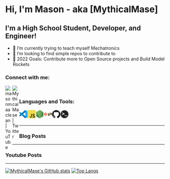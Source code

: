 # Hi, I'm Mason - aka [MythicalMase]

## I'm a High School Student, Developer, and Engineer!

- 🌱 I’m currently trying to teach myself Mechatronics
- 👯 I’m looking to find simple repos to contribute to
- 🥅 2022 Goals: Contribute more to Open Source projects and Build Model Rockets

### Connect with me:

[<img align="left" alt="masonmaaclean | YouTube" width="22px" src="https://cdn.jsdelivr.net/npm/simple-icons@v3/icons/youtube.svg" />][youtube]
[<img align="left" alt="MythicalMase | Twitter" width="22px" src="https://cdn.jsdelivr.net/npm/simple-icons@v3/icons/twitter.svg" />][twitter]

<br />

### Languages and Tools:

[<img align="left" alt="Visual Studio Code" width="26px" src="https://raw.githubusercontent.com/github/explore/80688e429a7d4ef2fca1e82350fe8e3517d3494d/topics/visual-studio-code/visual-studio-code.png" />][vscode]
[<img align="left" alt="JavaScript" width="26px" src="https://raw.githubusercontent.com/github/explore/80688e429a7d4ef2fca1e82350fe8e3517d3494d/topics/javascript/javascript.png" />][javascript]
[<img align="left" alt="Node.js" width="26px" src="https://raw.githubusercontent.com/github/explore/80688e429a7d4ef2fca1e82350fe8e3517d3494d/topics/nodejs/nodejs.png" />][nodejs]
[<img align="left" alt="Git" width="26px" src="https://raw.githubusercontent.com/github/explore/80688e429a7d4ef2fca1e82350fe8e3517d3494d/topics/git/git.png" />][git]
[<img align="left" alt="GitHub" width="26px" src="https://raw.githubusercontent.com/github/explore/78df643247d429f6cc873026c0622819ad797942/topics/github/github.png" />][github]
[<img align="left" alt="Terminal" width="26px" src="https://raw.githubusercontent.com/github/explore/80688e429a7d4ef2fca1e82350fe8e3517d3494d/topics/terminal/terminal.png" />][terminal]

<br />
<br />

---

### Blog Posts
<!-- BLOG-POST-LIST:START -->
<!-- BLOG-POST-LIST:END -->

---

### Youtube Posts
<!-- YOUTUBE:START -->
<!-- YOUTUBE:END -->

---

[![MythicalMase's GitHub stats](https://github-readme-stats.vercel.app/api?username=MythicalMase)](https://github.com/anuraghazra/github-readme-stats)
[![Top Langs](https://github-readme-stats.vercel.app/api/top-langs/?username=MythicalMase)](https://github.com/anuraghazra/github-readme-stats)

[twitter]: https://twitter.com/MaseMythical
[youtube]: https://youtube.com/channel/UCcVICAqd_K6rt8WyLg0HADA
[vscode]: https://code.visualstudio.com/
[javascript]: https://www.javascript.com/
[nodejs]: https://nodejs.org/en/
[git]: https://git-scm.com/
[github]: https://github.com/
[terminal]: https://en.wikipedia.org/wiki/Computer_terminal